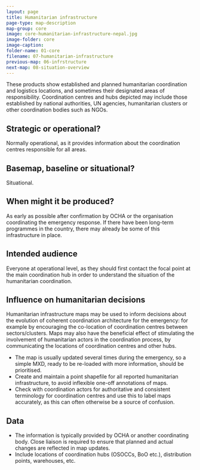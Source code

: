 ```yaml
---
layout: page
title: Humanitarian infrastructure
page-type: map-description
map-group: core
image: core-humanitarian-infrastructure-nepal.jpg
image-folder: core
image-caption: 
folder-name: 01-core
filename: 07-humanitarian-infrastructure
previous-map: 06-infrstructure
next-map: 08-situation-overview
---
```

These products show established and planned humanitarian coordination and logistics locations, and sometimes their designated areas of responsibility. Coordination centres and hubs depicted may include those established by national authorities, UN agencies, humanitarian clusters or other coordination bodies such as NGOs.

## Strategic or operational?

Normally operational, as it provides information about the coordination centres responsible for all areas.

## Basemap, baseline or situational?

Situational.

## When might it be produced?

As early as possible after confirmation by OCHA or the organisation coordinating the emergency response. If there have been long-term programmes in the country, there may already be some of this infrastructure in place.

## Intended audience

Everyone at operational level, as they should first contact the focal point at the main coordination hub in order to understand the situation of the humanitarian coordination.

## Influence on humanitarian decisions

Humanitarian infrastructure maps may be used to inform decisions about the evolution of coherent coordination architecture for the emergency: for example by encouraging the co-location of coordination centres between sectors/clusters. Maps may also have the beneficial effect of stimulating the involvement of humanitarian actors in the coordination process, by communicating the locations of coordination centres and other hubs.

* The map is usually updated several times during the emergency, so a simple MXD, ready to be re-loaded with more information, should be prioritised.
* Create and maintain a point shapefile for all reported humanitarian infrastructure, to avoid inflexible one-off annotations of maps.
* Check with coordination actors for authoritative and consistent terminology for coordination centres and use this to label maps accurately, as this can often otherwise be a source of confusion.

## Data

* The information is typically provided by OCHA or another coordinating body. Close liaison is required to ensure that planned and actual changes are reflected in map updates.
* Include locations of coordination hubs \(OSOCCs, BoO etc.\), distribution points, warehouses, etc.

